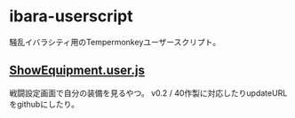 # ibara-userscript
騒乱イバラシティ用のTempermonkeyユーザースクリプト。

## [ShowEquipment.user.js](raw/main/ShowEquipment.user.js)
戦闘設定画面で自分の装備を見るやつ。
v0.2 / 40作製に対応したりupdateURLをgithubにしたり。
